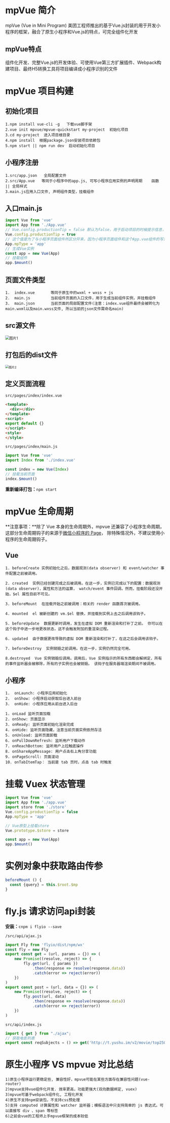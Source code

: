 # mpVue 简介

mpVue (Vue in Mini Program) 美团工程师推出的基于Vue.js封装的用于开发小程序的框架，融合了原生小程序和Vue.js的特点，可完全组件化开发

## mpVue特点

组件化开发、完整Vue.js的开发体验、可使用Vue第三方扩展插件、Webpack构建项目、最终H5转换工具将项目编译成小程序识别的文件

# mpVue 项目构建

## 初始化项目

~~~
1.npm install vue-cli -g   下载vue脚手架
2.vue init mpvue/mpvue-quickstart my-project  初始化项目
3.cd my-project  进入项目根目录
4.npm install  根据package.json安装项目依赖包
5.npm start || npm run dev  启动初始化项目
~~~

## 小程序注册

~~~
1.src/app.json   全局配置文件
2.src/App.vue   等同于小程序中的app.js, 可写小程序应用实例的声明周期	  函数 || 全局样式
3.main.js应用入口文件, 声明组件类型，挂载组件
~~~

## 入口main.js

~~~js
import Vue from 'vue'
import App from './App.vue'
// Vue.config.productionTip = false 默认为false，用于启动项目的时候提示信息，设置为false关闭提示
Vue.config.productionTip = true
// 这个值是为了与小程序页面组件所区分开来，因为小程序页面组件和这个App.vue组件的写法和引入方式是一致的，为了区分两者，需要设置mpType值
App.mpType = 'app'
// 生成Vue实例
const app = new Vue(App)
// 挂载组件
app.$mount()
~~~

## 页面文件类型

~~~
1.	index.vue		等同于原生中的wxml + wxss + js
2.	main.js			当前组件页面的入口文件，用于生成当前组件实例，并挂载组件
3.	main.json		当前页面的局部配置文件(注意：index.vue组件最终会被转化为main.wxml以及main.wxss文件, 所以当前的json文件需命名main)
~~~

## src源文件

<img src="D:\web学习库\0.笔记目录\img\mpVue\图片1.png" alt="图片1" style="zoom:80%;" />

## 打包后的dist文件

<img src="D:\web学习库\0.笔记目录\img\mpVue\图片2.png" alt="图片2" style="zoom: 67%;" />

## 定义页面流程

`src/pages/index/index.vue`

~~~html
<template>
  <div></div>
</template>
<script>
export default {}
</script>
<style>
</style>
~~~

`src/pages/index/main.js`

~~~js
import Vue from 'vue'
import Index from './index.vue'

const index = new Vue(Index)
// 挂载当前页面
index.$mount()
~~~

**重新编译打包：**`npm start`

# mpVue 生命周期

**注意事项：**除了 Vue 本身的生命周期外，mpvue 还兼容了小程序生命周期，这部分生命周期钩子的来源于[微信小程序的 Page](https://mp.weixin.qq.com/debug/wxadoc/dev/framework/app-service/page.html)， 除特殊情况外，不建议使用小程序的生命周期钩子。

## Vue

~~~
1. beforeCreate 实例初始化之后，数据观测(data observer) 和 event/watcher 事件配置之前被调用。

2. created  实例已经创建完成之后被调用。在这一步，实例已完成以下的配置：数据观测(data observer)，属性和方法的运算， watch/event 事件回调。然而，挂载阶段还没开始，$el 属性目前不可见。

3. beforeMount  在挂载开始之前被调用：相关的 render 函数首次被调用。

4. mounted  el 被新创建的 vm.$el 替换，并挂载到实例上去之后调用该钩子。

5. beforeUpdate  数据更新时调用，发生在虚拟 DOM 重新渲染和打补丁之前。 你可以在这个钩子中进一步地更改状态，这不会触发附加的重渲染过程。

6. updated  由于数据更改导致的虚拟 DOM 重新渲染和打补丁，在这之后会调用该钩子。

7. beforeDestroy  实例销毁之前调用。在这一步，实例仍然完全可用。

8.destroyed  Vue 实例销毁后调用。调用后，Vue 实例指示的所有东西都会解绑定，所有的事件监听器会被移除，所有的子实例也会被销毁。 该钩子在服务器端渲染期间不被调用。
~~~

## 小程序

~~~
1.  onLaunch: 小程序应用初始化
2.  onShow: 小程序启动获取后台进入前台
3.  onHide: 小程序应用从前台进入后台

1. onLoad 监听页面加载
2. onShow: 页面显示
3. onReady: 监听页面初始化渲染完成
4. onHide: 监听页面隐藏，注意当前页面实例依然存活
5. onUnload: 监听页面卸载
6. onPullDownRefresh: 监听用户下载动作
7. onReachBottom: 监听用户上拉触底操作
8. onShareAppMessage: 用户点击右上角分享功能
9. onPageScroll: 页面滚动
10. onTabItemTap： 当前是 tab 页时，点击 tab 时触发
~~~

# 挂载 Vuex 状态管理

~~~js
import Vue from 'vue'
import App from './app.vue'
import store from './store'
Vue.config.productionTip = false
App.mpType = 'app'  

// Vue原型上挂载store
Vue.prototype.$store = store

const app = new Vue(App)
app.$mount()
~~~

###### ###

# 实例对象中获取路由传参

~~~js
beforeMount () {
  const {query} = this.$root.$mp
}
~~~

###### ###

# fly.js 请求访问api封装

**安装：**`cnpm i flyio --save`

`/src/api/ajax.js`

~~~js
import Fly from 'flyio/dist/npm/wx'
const fly = new Fly
export const get = (url, params = {}) => (
    new Promise((resolve, reject) => {
        fly.get(url, { params })
            .then(response => resolve(response.data))
            .catch(error => reject(error))
    })
)
export const post = (url, data = {}) => (
    new Promise((resolve, reject) => {
        fly.post(url, data)
            .then(response => resolve(response.data))
            .catch(error => reject(error))
    })
)
~~~

`src/api/index.js`

~~~js
import { get } from "./ajax";
// 获取电影列表
export const reqSubjects = () => get('http://t.yushu.im/v2/movie/top250')
~~~

###### ###

# 原生小程序 VS mpvue 对比总结

~~~
1)原生小程序运行更稳定些, 兼容性好，mpvue可能在某些方面存在兼容性问题(vue-router)
2)mpvue支持vue组件化开发. 效率更高，功能更强大(双向数据绑定, vuex)
3)mpvue可基于webpack组件化, 工程化开发
4)原生不支持npm安装包，不支持css预处理
5)支持 computed 计算属性和 watcher 监听器；模板语法中只支持简单的 js 表达式。可以直接写 div 、span 等标签 
6)之前会vue的工程师上手mpvue框架的成本较低
~~~

